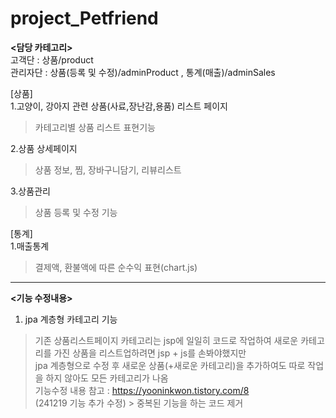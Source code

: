 # project_Petfriend

**<담당 카테고리>**     
고객단 : 상품/product  
관리자단 : 상품(등록 및 수정)/adminProduct , 통계(매출)/adminSales

[상품]   
1.고양이, 강아지 관련 상품(사료,장난감,용품) 리스트 페이지
> 카테고리별 상품 리스트 표현기능

2.상품 상세페이지
> 상품 정보, 찜, 장바구니담기, 리뷰리스트

3.상품관리
> 상품 등록 및 수정 기능

[통계]   
1.매출통계
>결제액, 환불액에 따른 순수익 표현(chart.js)

---

**<기능 수정내용>**
1. jpa 계층형 카테고리 기능  
> 기존 상품리스트페이지 카테고리는 jsp에 일일히 코드로 작업하여 새로운 카테고리를 가진 상품을 리스트업하려면 jsp + js를 손봐야했지만   
> jpa 계층형으로 수정 후 새로운 상품(+새로운 카테고리)을 추가하여도 따로 작업을 하지 않아도 모든 카테고리가 나옴   
> 기능수정 내용 참고 : https://yooninkwon.tistory.com/8    
>(241219 기능 추가 수정) > 중복된 기능을 하는 코드 제거
 
